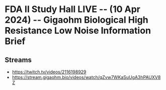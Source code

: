 # FDA II Study Hall LIVE -- (10 Apr 2024) -- Gigaohm Biological High Resistance Low Noise Information Brief

## Streams
- https://twitch.tv/videos/2116198929
- https://stream.gigaohm.bio/videos/watch/qZvw7WKaSuUgA3hPAUXV8Z

